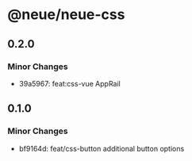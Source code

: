 # @neue/neue-css

## 0.2.0

### Minor Changes

- 39a5967: feat:css-vue AppRail

## 0.1.0

### Minor Changes

- bf9164d: feat/css-button additional button options
